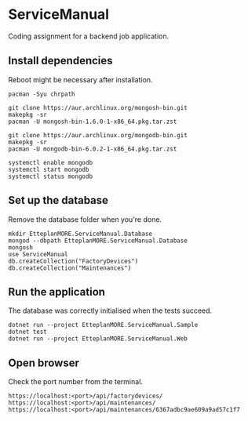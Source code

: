 # ServiceManual

Coding assignment for a backend job application.

## Install dependencies

Reboot might be necessary after installation.

```
pacman -Syu chrpath

git clone https://aur.archlinux.org/mongosh-bin.git
makepkg -sr
pacman -U mongosh-bin-1.6.0-1-x86_64.pkg.tar.zst

git clone https://aur.archlinux.org/mongodb-bin.git
makepkg -sr
pacman -U mongodb-bin-6.0.2-1-x86_64.pkg.tar.zst

systemctl enable mongodb
systemctl start mongodb
systemctl status mongodb
```

## Set up the database

Remove the database folder when you're done.

```
mkdir EtteplanMORE.ServiceManual.Database
mongod --dbpath EtteplanMORE.ServiceManual.Database
mongosh
use ServiceManual
db.createCollection("FactoryDevices")
db.createCollection("Maintenances")
```

## Run the application

The database was correctly initialised when the tests succeed.

```
dotnet run --project EtteplanMORE.ServiceManual.Sample
dotnet test
dotnet run --project EtteplanMORE.ServiceManual.Web
```

## Open browser

Check the port number from the terminal.

```
https://localhost:<port>/api/factorydevices/
https://localhost:<port>/api/maintenances/
https://localhost:<port>/api/maintenances/6367adbc9ae609a9ad57c1f7
```
